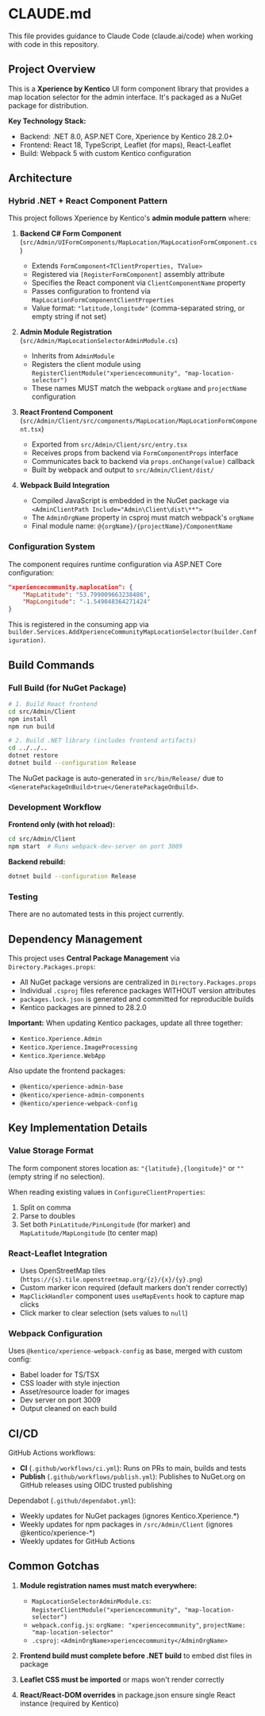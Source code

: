 # CLAUDE.md

This file provides guidance to Claude Code (claude.ai/code) when working with code in this repository.

## Project Overview

This is a **Xperience by Kentico** UI form component library that provides a map location selector for the admin interface. It's packaged as a NuGet package for distribution.

**Key Technology Stack:**
- Backend: .NET 8.0, ASP.NET Core, Xperience by Kentico 28.2.0+
- Frontend: React 18, TypeScript, Leaflet (for maps), React-Leaflet
- Build: Webpack 5 with custom Kentico configuration

## Architecture

### Hybrid .NET + React Component Pattern

This project follows Xperience by Kentico's **admin module pattern** where:

1. **Backend C# Form Component** (`src/Admin/UIFormComponents/MapLocation/MapLocationFormComponent.cs`)
   - Extends `FormComponent<TClientProperties, TValue>`
   - Registered via `[RegisterFormComponent]` assembly attribute
   - Specifies the React component via `ClientComponentName` property
   - Passes configuration to frontend via `MapLocationFormComponentClientProperties`
   - Value format: `"latitude,longitude"` (comma-separated string, or empty string if not set)

2. **Admin Module Registration** (`src/Admin/MapLocationSelectorAdminModule.cs`)
   - Inherits from `AdminModule`
   - Registers the client module using `RegisterClientModule("xperiencecommunity", "map-location-selector")`
   - These names MUST match the webpack `orgName` and `projectName` configuration

3. **React Frontend Component** (`src/Admin/Client/src/components/MapLocation/MapLocationFormComponent.tsx`)
   - Exported from `src/Admin/Client/src/entry.tsx`
   - Receives props from backend via `FormComponentProps` interface
   - Communicates back to backend via `props.onChange(value)` callback
   - Built by webpack and output to `src/Admin/Client/dist/`

4. **Webpack Build Integration**
   - Compiled JavaScript is embedded in the NuGet package via `<AdminClientPath Include="Admin\Client\dist\**">`
   - The `AdminOrgName` property in csproj must match webpack's `orgName`
   - Final module name: `@{orgName}/{projectName}/ComponentName`

### Configuration System

The component requires runtime configuration via ASP.NET Core configuration:

```json
"xperiencecommunity.maplocation": {
    "MapLatitude": "53.799009663238486",
    "MapLongitude": "-1.549048364271424"
}
```

This is registered in the consuming app via `builder.Services.AddXperienceCommunityMapLocationSelector(builder.Configuration)`.

## Build Commands

### Full Build (for NuGet Package)
```bash
# 1. Build React frontend
cd src/Admin/Client
npm install
npm run build

# 2. Build .NET library (includes frontend artifacts)
cd ../../..
dotnet restore
dotnet build --configuration Release
```

The NuGet package is auto-generated in `src/bin/Release/` due to `<GeneratePackageOnBuild>true</GeneratePackageOnBuild>`.

### Development Workflow

**Frontend only (with hot reload):**
```bash
cd src/Admin/Client
npm start  # Runs webpack-dev-server on port 3009
```

**Backend rebuild:**
```bash
dotnet build --configuration Release
```

### Testing
There are no automated tests in this project currently.

## Dependency Management

This project uses **Central Package Management** via `Directory.Packages.props`:
- All NuGet package versions are centralized in `Directory.Packages.props`
- Individual `.csproj` files reference packages WITHOUT version attributes
- `packages.lock.json` is generated and committed for reproducible builds
- Kentico packages are pinned to 28.2.0

**Important:** When updating Kentico packages, update all three together:
- `Kentico.Xperience.Admin`
- `Kentico.Xperience.ImageProcessing`
- `Kentico.Xperience.WebApp`

Also update the frontend packages:
- `@kentico/xperience-admin-base`
- `@kentico/xperience-admin-components`
- `@kentico/xperience-webpack-config`

## Key Implementation Details

### Value Storage Format
The form component stores location as: `"{latitude},{longitude}"` or `""` (empty string if no selection).

When reading existing values in `ConfigureClientProperties`:
1. Split on comma
2. Parse to doubles
3. Set both `PinLatitude/PinLongitude` (for marker) and `MapLatitude/MapLongitude` (to center map)

### React-Leaflet Integration
- Uses OpenStreetMap tiles (`https://{s}.tile.openstreetmap.org/{z}/{x}/{y}.png`)
- Custom marker icon required (default markers don't render correctly)
- `MapClickHandler` component uses `useMapEvents` hook to capture map clicks
- Click marker to clear selection (sets values to `null`)

### Webpack Configuration
Uses `@kentico/xperience-webpack-config` as base, merged with custom config:
- Babel loader for TS/TSX
- CSS loader with style injection
- Asset/resource loader for images
- Dev server on port 3009
- Output cleaned on each build

## CI/CD

GitHub Actions workflows:
- **CI** (`.github/workflows/ci.yml`): Runs on PRs to main, builds and tests
- **Publish** (`.github/workflows/publish.yml`): Publishes to NuGet.org on GitHub releases using OIDC trusted publishing

Dependabot (`.github/dependabot.yml`):
- Weekly updates for NuGet packages (ignores Kentico.Xperience.*)
- Weekly updates for npm packages in `/src/Admin/Client` (ignores @kentico/xperience-*)
- Weekly updates for GitHub Actions

## Common Gotchas

1. **Module registration names must match everywhere:**
   - `MapLocationSelectorAdminModule.cs`: `RegisterClientModule("xperiencecommunity", "map-location-selector")`
   - `webpack.config.js`: `orgName: "xperiencecommunity"`, `projectName: "map-location-selector"`
   - `.csproj`: `<AdminOrgName>xperiencecommunity</AdminOrgName>`

2. **Frontend build must complete before .NET build** to embed dist files in package

3. **Leaflet CSS must be imported** or maps won't render correctly

4. **React/React-DOM overrides** in package.json ensure single React instance (required by Kentico)
